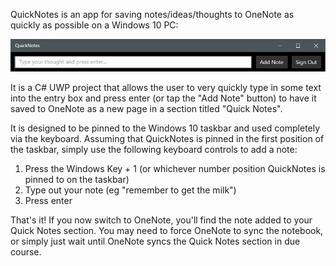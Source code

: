QuickNotes is an app for saving notes/ideas/thoughts to OneNote as quickly as possible on a Windows 10 PC:

![Image](QuickNotesScreenShot.jpg)

It is a C# UWP project that allows the user to very quickly type in some text into the entry box and press enter (or tap the "Add Note" button) to have it saved to OneNote as a new page in a section titled "Quick Notes".

It is designed to be pinned to the Windows 10 taskbar and used completely via the keyboard.  Assuming that QuickNotes is pinned in the first position of the taskbar, simply use the following keyboard controls to add a note:

1. Press the Windows Key + 1 (or whichever number position QuickNotes is pinned to on the taskbar)
2. Type out your note (eg "remember to get the milk")
3. Press enter

That's it!  If you now switch to OneNote, you'll find the note added to your Quick Notes section.  You may need to force OneNote to sync the notebook, or simply just wait until OneNote syncs the Quick Notes section in due course.